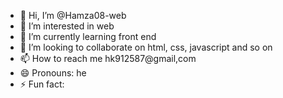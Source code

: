 - 👋 Hi, I’m @Hamza08-web
- 👀 I’m interested in web
- 🌱 I’m currently learning front end
- 💞️ I’m looking to collaborate on html, css, javascript and so on
- 📫 How to reach me hk912587@gmail,com
- 😄 Pronouns: he
- ⚡ Fun fact: 

<!---
Hamza08-web/Hamza08-web is a ✨ special ✨ repository because its `README.md` (this file) appears on your GitHub profile.
You can click the Preview link to take a look at your changes.
--->
